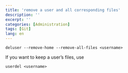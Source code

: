 ```yaml
---
title: 'remove a user and all corresponding files'
description: ''
excerpt: ''
categories: [Administration]
tags: [Git]
lang: en
---
```




```
deluser --remove-home --remove-all-files <username>

```
If you want to keep a user’s files, use
```
userdel <username>

```